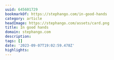 ```yaml
---
uuid: 645601729
bookmarkOf: https://stephango.com/in-good-hands
category: article
headImage: https://stephango.com/assets/card.png
title: In good hands
domain: stephango.com
description:
tags: []
date: '2023-09-07T19:02:59.478Z'
highlights:
---
```




